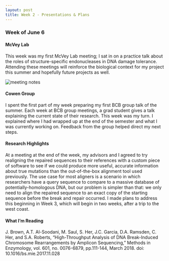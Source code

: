 ```yaml
---
layout: post
title: Week 2 - Presentations & Plans
---
```


### Week of June 6

#### McVey Lab 
This week was my first McVey Lab meeting; I sat in on a practice talk about the roles of structure-specific endonucleases in DNA damage tolerance. Attending these meetings will reinforce the biological context for my project this summer and hopefully future projects as well. 

![meeting notes](https:://mgelem01.github.io/images/McVeyLabJournal.png "McVey Lab Meeting notes")


#### Cowen Group
I spent the first part of my week preparing my first BCB group talk of the summer. Each week at BCB group meetings, a grad student gives a talk explaining the current state of their research. This week was my turn. I explained where I had wrapped up at the end of the semester and what I was currently working on. Feedback from the group helped direct my next steps.

#### Research Highlights
At a meeting at the end of the week, my advisors and I agreed to try realigning the repaired sequences to their references with a custom piece of software to see if we could produce more useful, accurate information about true mutations than the out-of-the-box alignment tool used previously. The use case for most aligners is a scenario in which researchers have a query sequence to compare to a massive database of potentially-homologous DNA, but our problem is simpler than that: we only need to align the repaired sequence to an exact copy of the starting sequence before the break and repair occurred. I made plans to address this beginning in Week 3, which will begin in two weeks, after a trip to the west coast. 
 

#### What I’m Reading 
J. Brown, A.T. Al-Soodani, M. Saul, S. Her, J.C. Garcia, D.A. Ramsden, C. Her, and S.A. Roberts, “High-Throughput Analysis of DNA Break-Induced Chromosome Rearrangements by Amplicon Sequencing,” Methods in Enzymology, vol. 601, no. 0076-6879, pp.111-144, March 2018. doi: 10.1016/bs.mie.2017.11.028
